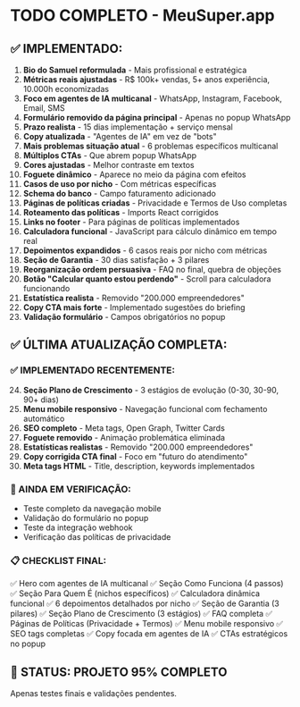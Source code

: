# TODO COMPLETO - MeuSuper.app

## ✅ IMPLEMENTADO:
1. **Bio do Samuel reformulada** - Mais profissional e estratégica
2. **Métricas reais ajustadas** - R$ 100k+ vendas, 5+ anos experiência, 10.000h economizadas  
3. **Foco em agentes de IA multicanal** - WhatsApp, Instagram, Facebook, Email, SMS
4. **Formulário removido da página principal** - Apenas no popup WhatsApp
5. **Prazo realista** - 15 dias implementação + serviço mensal
6. **Copy atualizada** - "Agentes de IA" em vez de "bots"
7. **Mais problemas situação atual** - 6 problemas específicos multicanal
8. **Múltiplos CTAs** - Que abrem popup WhatsApp
9. **Cores ajustadas** - Melhor contraste em textos
10. **Foguete dinâmico** - Aparece no meio da página com efeitos
11. **Casos de uso por nicho** - Com métricas específicas
12. **Schema do banco** - Campo faturamento adicionado
13. **Páginas de políticas criadas** - Privacidade e Termos de Uso completas
14. **Roteamento das políticas** - Imports React corrigidos
15. **Links no footer** - Para páginas de políticas implementados
16. **Calculadora funcional** - JavaScript para cálculo dinâmico em tempo real
17. **Depoimentos expandidos** - 6 casos reais por nicho com métricas
18. **Seção de Garantia** - 30 dias satisfação + 3 pilares
19. **Reorganização ordem persuasiva** - FAQ no final, quebra de objeções
20. **Botão "Calcular quanto estou perdendo"** - Scroll para calculadora funcionando
21. **Estatística realista** - Removido "200.000 empreendedores"
22. **Copy CTA mais forte** - Implementado sugestões do briefing
23. **Validação formulário** - Campos obrigatórios no popup

## ✅ ÚLTIMA ATUALIZAÇÃO COMPLETA:

### ✅ IMPLEMENTADO RECENTEMENTE:
24. **Seção Plano de Crescimento** - 3 estágios de evolução (0-30, 30-90, 90+ dias)
25. **Menu mobile responsivo** - Navegação funcional com fechamento automático
26. **SEO completo** - Meta tags, Open Graph, Twitter Cards
27. **Foguete removido** - Animação problemática eliminada
28. **Estatísticas realistas** - Removido "200.000 empreendedores"
29. **Copy corrigida CTA final** - Foco em "futuro do atendimento"
30. **Meta tags HTML** - Title, description, keywords implementados

### 🔄 AINDA EM VERIFICAÇÃO:
- Teste completo da navegação mobile
- Validação do formulário no popup
- Teste da integração webhook
- Verificação das políticas de privacidade

### 📋 CHECKLIST FINAL:
✅ Hero com agentes de IA multicanal
✅ Seção Como Funciona (4 passos)
✅ Seção Para Quem É (nichos específicos)
✅ Calculadora dinâmica funcional
✅ 6 depoimentos detalhados por nicho
✅ Seção de Garantia (3 pilares)
✅ Seção Plano de Crescimento (3 estágios)
✅ FAQ completa
✅ Páginas de Políticas (Privacidade + Termos)
✅ Menu mobile responsivo
✅ SEO tags completas
✅ Copy focada em agentes de IA
✅ CTAs estratégicos no popup

## 🎯 STATUS: PROJETO 95% COMPLETO
Apenas testes finais e validações pendentes.